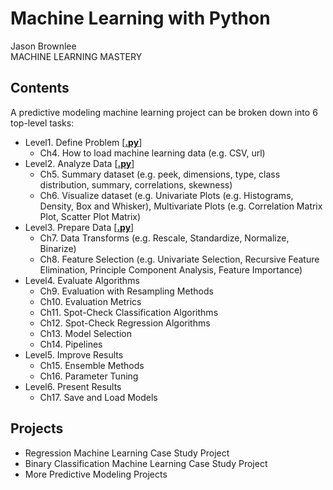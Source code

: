 # Machine Learning with Python

Jason Brownlee <br>
MACHINE LEARNING MASTERY

## Contents

A predictive modeling machine learning project can be broken down into 6 top-level tasks:

   * Level1. Define Problem [[**.py**](https://github.com/gritmind/review-code/blob/master/blog/machine-learning-with-python/contents/define-problem.py)]
      * Ch4. How to load machine learning data (e.g. CSV, url)
   * Level2. Analyze Data [[**.py**](https://github.com/gritmind/review-code/blob/master/blog/machine-learning-with-python/contents/analyze-data.py)]
      * Ch5. Summary dataset (e.g. peek, dimensions, type, class distribution, summary, correlations, skewness) 
      * Ch6. Visualize dataset (e.g. Univariate Plots (e.g. Histograms, Density, Box and Whisker), Multivariate Plots (e.g. Correlation Matrix Plot, Scatter Plot Matrix)
   * Level3. Prepare Data [[**.py**](https://github.com/gritmind/review-code/blob/master/blog/machine-learning-with-python/contents/prepare-data.py)]
      * Ch7. Data Transforms (e.g. Rescale, Standardize, Normalize, Binarize)
      * Ch8. Feature Selection (e.g. Univariate Selection, Recursive Feature Elimination, Principle Component Analysis, Feature Importance)
   * Level4. Evaluate Algorithms
      * Ch9. Evaluation with Resampling Methods
      * Ch10. Evaluation Metrics
      * Ch11. Spot-Check Classification Algorithms
      * Ch12. Spot-Check Regression Algorithms
      * Ch13. Model Selection
      * Ch14. Pipelines
   * Level5. Improve Results
      * Ch15. Ensemble Methods
      * Ch16. Parameter Tuning
   * Level6. Present Results
      * Ch17. Save and Load Models


## Projects
* Regression Machine Learning Case Study Project
* Binary Classification Machine Learning Case Study Project
* More Predictive Modeling Projects
